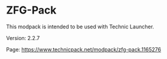 # ZFG-Pack
This modpack is intended to be used with Technic Launcher. 

Version: 2.2.7

Page: https://www.technicpack.net/modpack/zfg-pack.1165276
